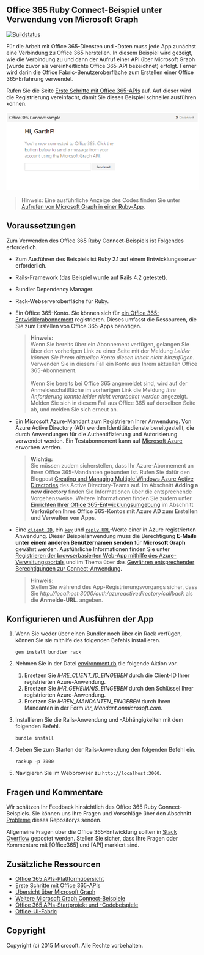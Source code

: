 ## Office 365 Ruby Connect-Beispiel unter Verwendung von Microsoft Graph

[ ![Buildstatus](https://api.travis-ci.org/microsoftgraph/ruby-connect-rest-sample.svg?branch=master)](https://travis-ci.org/microsoftgraph/ruby-connect-rest-sample)  

Für die Arbeit mit Office 365-Diensten und -Daten muss jede App zunächst eine Verbindung zu Office 365 herstellen. In diesem Beispiel wird gezeigt, wie die Verbindung zu und dann der Aufruf einer API über Microsoft Graph (wurde zuvor als vereinheitlichte Office 365-API bezeichnet) erfolgt. Ferner wird darin die Office Fabric-Benutzeroberfläche zum Erstellen einer Office 365-Erfahrung verwendet.

Rufen Sie die Seite [Erste Schritte mit Office 365-APIs](http://dev.office.com/getting-started/office365apis?platform=option-ruby#setup) auf. Auf dieser wird die Registrierung vereinfacht, damit Sie dieses Beispiel schneller ausführen können.

![Screenshot des Office 365 Ruby Connect-Beispiels](../readme-images/O365-Ruby-Microsoft-Graph-Connect.png)  

> Hinweis: Eine ausführliche Anzeige des Codes finden Sie unter [Aufrufen von Microsoft Graph in einer Ruby-App](https://graph.microsoft.io/de-de/docs/platform/ruby).

## Voraussetzungen

Zum Verwenden des Office 365 Ruby Connect-Beispiels ist Folgendes erforderlich.

* Zum Ausführen des Beispiels ist Ruby 2.1 auf einem Entwicklungsserver erforderlich.
* Rails-Framework (das Beispiel wurde auf Rails 4.2 getestet).
* Bundler Dependency Manager.
* Rack-Webserveroberfläche für Ruby.
* Ein Office 365-Konto. Sie können sich für [ein Office 365-Entwicklerabonnement](https://aka.ms/devprogramsignup) registrieren. Dieses umfasst die Ressourcen, die Sie zum Erstellen von Office 365-Apps benötigen.

    > **Hinweis:**<br />
	Wenn Sie bereits über ein Abonnement verfügen, gelangen Sie über den vorherigen Link zu einer Seite mit der Meldung *Leider können Sie Ihrem aktuellen Konto diesen Inhalt nicht hinzufügen*. Verwenden Sie in diesem Fall ein Konto aus Ihrem aktuellen Office 365-Abonnement.<br /><br /> 
	Wenn Sie bereits bei Office 365 angemeldet sind, wird auf der Anmeldeschaltfläche im vorherigen Link die Meldung *Ihre Anforderung konnte leider nicht verarbeitet werden* angezeigt. Melden Sie sich in diesem Fall aus Office 365 auf derselben Seite ab, und melden Sie sich erneut an.
* Ein Microsoft Azure-Mandant zum Registrieren Ihrer Anwendung. Von Azure Active Directory (AD) werden Identitätsdienste bereitgestellt, die durch Anwendungen für die Authentifizierung und Autorisierung verwendet werden. Ein Testabonnement kann auf [Microsoft Azure](https://account.windowsazure.com/SignUp) erworben werden.

    > **Wichtig:**<br />
	Sie müssen zudem sicherstellen, dass Ihr Azure-Abonnement an Ihren Office 365-Mandanten gebunden ist. Rufen Sie dafür den Blogpost [Creating and Managing Multiple Windows Azure Active Directories](http://blogs.technet.com/b/ad/archive/2013/11/08/creating-and-managing-multiple-windows-azure-active-directories.aspx) des Active Directory-Teams auf. Im Abschnitt **Adding a new directory** finden Sie Informationen über die entsprechende Vorgehensweise. Weitere Informationen finden Sie zudem unter [Einrichten Ihrer Office 365-Entwicklungsumgebung](https://msdn.microsoft.com/office/office365/howto/setup-development-environment#bk_CreateAzureSubscription) im Abschnitt **Verknüpfen Ihres Office 365-Kontos mit Azure AD zum Erstellen und Verwalten von Apps**.
* Eine [```client ID```](app/Constants.rb#L29), ein [```key```](app/Constants.rb#L30) und [```reply URL```](app/Constants.rb#L31)-Werte einer in Azure registrierten Anwendung. Dieser Beispielanwendung muss die Berechtigung **E-Mails unter einem anderen Benutzernamen senden** für **Microsoft Graph** gewährt werden. Ausführliche Informationen finden Sie unter [Registrieren der browserbasierten Web-App mithilfe des Azure-Verwaltungsportals](https://msdn.microsoft.com/office/office365/HowTo/add-common-consent-manually#bk_RegisterWebApp) und im Thema über das [Gewähren entsprechender Berechtigungen zur Connect-Anwendung](https://github.com/OfficeDev/O365-Ruby-Microsoft-Graph-Connect/wiki/Grant-permissions-to-the-Connect-application-in-Azure).

     > **Hinweis:**<br />
	 Stellen Sie während des App-Registrierungsvorgangs sicher, dass Sie *http://localhost:3000/auth/azureactivedirectory/callback* als die **Anmelde-URL**. angeben.

## Konfigurieren und Ausführen der App

1. Wenn Sie weder über einen Bundler noch über ein Rack verfügen, können Sie sie mithilfe des folgenden Befehls installieren.

	```
	gem install bundler rack
	```
2. Nehmen Sie in der Datei [environment.rb](config/environment.rb) die folgende Aktion vor.
    1. Ersetzen Sie *IHRE_CLIENT_ID_EINGEBEN* durch die Client-ID Ihrer registrierten Azure-Anwendung.
    2. Ersetzen Sie *IHR_GEHEIMNIS_EINGEBEN* durch den Schlüssel Ihrer registrierten Azure-Anwendung.
    3. Ersetzen Sie *IHREN_MANDANTEN_EINGEBEN* durch Ihren Mandanten in der Form *Ihr_Mandant.onmicrosoft.com*.
3. Installieren Sie die Rails-Anwendung und -Abhängigkeiten mit dem folgenden Befehl.

	```
	bundle install
	```
4. Geben Sie zum Starten der Rails-Anwendung den folgenden Befehl ein.

	```
	rackup -p 3000
	```
5. Navigieren Sie im Webbrowser zu ```http://localhost:3000```.

## Fragen und Kommentare

Wir schätzen Ihr Feedback hinsichtlich des Office 365 Ruby Connect-Beispiels. Sie können uns Ihre Fragen und Vorschläge über den Abschnitt [Probleme](https://github.com/OfficeDev/O365-Ruby-Microsoft-Graph-Connect/issues) dieses Repositorys senden.

Allgemeine Fragen über die Office 365-Entwicklung sollten in [Stack Overflow](http://stackoverflow.com/questions/tagged/Office365+API) gepostet werden. Stellen Sie sicher, dass Ihre Fragen oder Kommentare mit [Office365] und [API] markiert sind.
  
## Zusätzliche Ressourcen

* [Office 365 APIs-Plattformübersicht](https://msdn.microsoft.com/office/office365/howto/platform-development-overview)
* [Erste Schritte mit Office 365-APIs](http://dev.office.com/getting-started/office365apis)
* [Übersicht über Microsoft Graph](http://graph.microsoft.io/)
* [Weitere Microsoft Graph Connect-Beispiele](https://github.com/officedev?utf8=%E2%9C%93&query=Microsoft-Graph-Connect)
* [Office 365 APIs-Startprojekt und -Codebeispiele](https://msdn.microsoft.com/office/office365/howto/starter-projects-and-code-samples)
* [Office-UI-Fabric](https://github.com/OfficeDev/Office-UI-Fabric)

## Copyright
Copyright (c) 2015 Microsoft. Alle Rechte vorbehalten.
